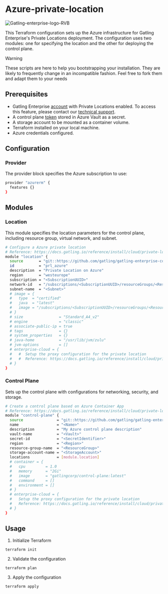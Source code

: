 # Azure-private-location

![Gatling-enterprise-logo-RVB](https://github.com/user-attachments/assets/6cd75464-0173-4578-9ad1-b2481cc9b36b)

This Terraform configuration sets up the Azure infrastructure for Gatling Enterprise's Private Locations deployment. The configuration uses two modules: one for specifying the location and the other for deploying the control plane.

> [!WARNING]
> These scripts are here to help you bootstrapping your installation.
> They are likely to frequently change in an incompatible fashion.
> Feel free to fork them and adapt them to your needs

## Prerequisites

- Gatling Enterprise [account](https://auth.gatling.io/auth/realms/gatling/protocol/openid-connect/auth?client_id=gatling-enterprise-cloud-public&response_type=code&scope=openid&redirect_uri=https%3A%2F%2Fcloud.gatling.io%2Fr%2Fgatling) with Private Locations enabled. To access this feature, please contact our [technical support](https://gatlingcorp.atlassian.net/servicedesk/customer/portal/8/group/12/create/59?summary=Private+Locations&description=Contact%20email%3A%20%3Cemail%3E%0A%0AHello%2C%20we%20would%20like%20to%20enable%20the%20private%20locations%20feature%20on%20our%20organization.).
- A control plane [token](https://docs.gatling.io/reference/install/cloud/private-locations/introduction/#token) stored in Azure Vault as a secret.
- A storage account to be mounted as a container volume.
- Terraform installed on your local machine.
- Azure credentials configured.

## Configuration

### Provider

The provider block specifies the Azure subscription to use:

```sh
provider "azurerm" {
  features {}
}
```

## Modules

### Location

This module specifies the location parameters for the control plane, including resource group, virtual network, and subnet.

```sh
# Configure a Azure private location
# Reference: https://docs.gatling.io/reference/install/cloud/private-locations/azure/configuration/#control-plane-configuration-file
module "location" {
  source       = "git::https://github.com/gatling/gatling-enterprise-control-plane-deployment//terraform/azure/location"
  id           = "prl_azure"
  description  = "Private Location on Azure"
  region       = "westeurope"
  subscription = "<SubscriptionUUID>"
  network-id   = "/subscriptions/<SubscriptionUUID>/resourceGroups/<ResourceGroup>/providers/Microsoft.Network/virtualNetworks/<VNet>"
  subnet-name  = "<Subnet>"
  # image = {
  #   type  = "certified"
  #   java  = "latest"
  #   image = "/subscriptions/<SubscriptionUUID>/resourceGroups/<ResourceGroup>/providers/Microsoft.Compute/galleries/customImages/images/<Image>"
  # }
  # size                = "Standard_A4_v2"
  # engine              = "classic"
  # associate-public-ip = true
  # tags                = {}
  # system_properties   = {}
  # java-home           = "/usr/lib/jvm/zulu"
  # jvm-options         = []
  # enterprise-cloud = {
  #   #  Setup the proxy configuration for the private location
  #   #  Reference: https://docs.gatling.io/reference/install/cloud/private-locations/network/#configuring-a-proxy
  # }
}
```

### Control Plane

Sets up the control plane with configurations for networking, security, and storage.

```sh
# Create a control plane based on Azure Container App
# Reference: https://docs.gatling.io/reference/install/cloud/private-locations/azure/installation/
module "control-plane" {
  source               = "git::https://github.com/gatling/gatling-enterprise-control-plane-deployment//terraform/azure/control-plane"
  name                 = "<Name>"
  description          = "My Azure control plane description"
  vault-name           = "<Vault>"
  secret-id            = "<SecretIdentifier>"
  region               = "<Region>"
  resource-group-name  = "<ResourceGroup>"
  storage-account-name = "<StorageAccount>"
  locations            = [module.location]
  # container = {
  #   cpu         = 1.0
  #   memory      = "2Gi"
  #   image       = "gatlingcorp/control-plane:latest"
  #   command     = []
  #   environment = []
  # }
  # enterprise-cloud = {
  #   Setup the proxy configuration for the private location
  #   Reference: https://docs.gatling.io/reference/install/cloud/private-locations/network/#configuring-a-proxy
  # }
}
```

## Usage

1. Initialize Terraform

```console
terraform init
```

2. Validate the configuration

```console
terraform plan
```

3. Apply the configuration

```console
terraform apply
```
